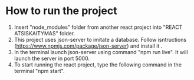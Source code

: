 # How to run the project

1. Insert "node_modules" folder from another react project into "REACT ATSISKAITYMAS" folder.
2. This project uses json-server to imitate a database. Follow isntructions (https://www.npmjs.com/package/json-server) and install it .
3. In the terminal launch json-server using command "npm run live". It will launch the server in port 5000.
4. To start running the react project, type the following command in the terminal "npm start".
